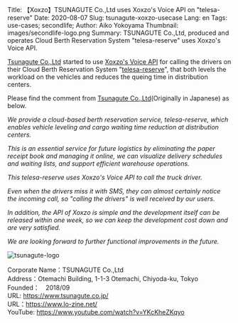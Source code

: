 Title: 【Xoxzo】TSUNAGUTE Co.,Ltd uses Xoxzo's Voice API on "telesa-reserve"
Date: 2020-08-07
Slug: tsunagute-xoxzo-usecase
Lang: en
Tags: use-cases; secondlife; 
Author: Aiko Yokoyama
Thumbnail: images/secondlife-logo.png
Summary: TSUNAGUTE Co.,Ltd, produced and operates Cloud Berth Reservation System "telesa-reserve" uses Xoxzo's Voice API.

[Tsunagute Co.,Ltd](https://www.tsunagute.co.jp/) started to use [Xoxzo's Voice API](https://www.xoxzo.com/en/about/voice-api/) 
for calling the drivers on their Cloud Berth Reservation System "[telesa-reserve](https://www.tsunagute.co.jp/reserve/)", 
that both levels the workload on the vehicles and reduces the queing time in distribution centers. 


Please find the comment from [Tsunagute Co.,Ltd](https://www.tsunagute.co.jp/)(Originally in Japanese) as below.

_We provide a cloud-based berth reservation service, telesa-reserve, which enables vehicle leveling and cargo waiting time reduction at distribution centers._

_This is an essential service for future logistics by eliminating the paper receipt book and managing it online, 
we can visualize delivery schedules and waiting lists, and support efficient warehouse operations._

_This telesa-reserve uses Xoxzo's Voice API to call the truck driver._

_Even when the drivers miss it with SMS, they can almost certainly notice the incoming call, so "calling the drivers" is well received by our users._

_In addition, the API of Xoxzo is simple and the development itself can be released within one week, 
so we can keep the development cost down and are very satisfied._

_We are looking forward to further functional improvements in the future._

![tsunagute-logo](/images/tsunagute-logo.png)

Corporate Name：TSUNAGUTE Co.,Ltd<br>
Address：Otemachi Building, 1-1-3 Otemachi, Chiyoda-ku, Tokyo<br>
Founded：　2018/09<br>
URL: https://www.tsunagute.co.jp/ <br>
URL：https://www.lo-zine.net/ <br>
YouTube: https://www.youtube.com/watch?v=YKcKheZKqyo <br>
